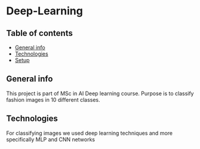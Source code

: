 # Deep-Learning

## Table of contents
* [General info](#general-info)
* [Technologies](#technologies)
* [Setup](#setup)

## General info
This project is part of MSc in AI Deep learning course. Purpose is to classify fashion images in 10 different classes.
	
## Technologies
For classifying images we used deep learning techniques and more specifically MLP and CNN networks
	

